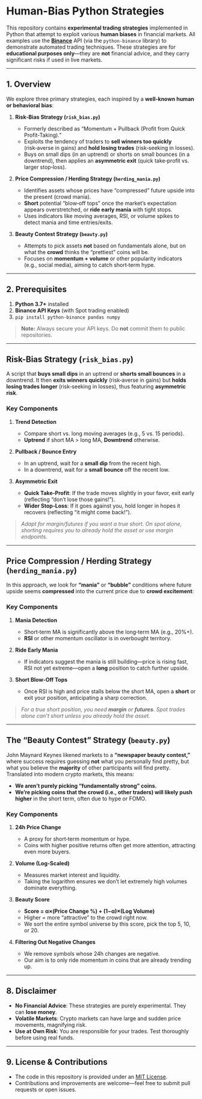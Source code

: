# Human-Bias Python Strategies

This repository contains **experimental trading strategies** implemented in Python that attempt to exploit various **human biases** in financial markets. All examples use the [**Binance**](https://www.binance.com/) API (via the `python-binance` library) to demonstrate automated trading techniques. These strategies are for **educational purposes only**—they are **not** financial advice, and they carry significant risks if used in live markets.

---

## 1. Overview

We explore three primary strategies, each inspired by a **well-known human or behavioral bias**:

1. **Risk‑Bias Strategy (`risk_bias.py`)**  
   - Formerly described as “Momentum + Pullback (Profit from Quick Profit-Taking).”  
   - Exploits the tendency of traders to **sell winners too quickly** (risk‑averse in gains) and **hold losing trades** (risk‑seeking in losses).  
   - Buys on small dips (in an uptrend) or shorts on small bounces (in a downtrend), then applies an **asymmetric exit** (quick take‑profit vs. larger stop‑loss).

2. **Price Compression / Herding Strategy (`herding_mania.py`)**  
   - Identifies assets whose prices have “compressed” future upside into the present (crowd mania).  
   - **Short** potential “blow‑off tops” once the market’s expectation appears overstretched, or **ride early mania** with tight stops.  
   - Uses indicators like moving averages, RSI, or volume spikes to detect mania and time entries/exits.

3. **Beauty Contest Strategy (`beauty.py`)**  
   - Attempts to pick assets **not** based on fundamentals alone, but on what the **crowd** thinks the “prettiest” coins will be.  
   - Focuses on **momentum + volume** or other popularity indicators (e.g., social media), aiming to catch short‑term hype.  

---

## 2. Prerequisites

1. **Python 3.7+** installed  
2. **Binance API Keys** (with Spot trading enabled)  
3. `pip install python-binance pandas numpy`

> **Note:** Always secure your API keys. Do **not** commit them to public repositories.

---

## Risk-Bias Strategy (`risk_bias.py`)

A script that **buys small dips** in an uptrend or **shorts small bounces** in a downtrend. It then **exits winners quickly** (risk‑averse in gains) but **holds losing trades longer** (risk‑seeking in losses), thus featuring **asymmetric risk**.

### Key Components

1. **Trend Detection**  
   - Compare short vs. long moving averages (e.g., 5 vs. 15 periods).  
   - **Uptrend** if short MA > long MA, **Downtrend** otherwise.

2. **Pullback / Bounce Entry**  
   - In an uptrend, wait for a **small dip** from the recent high.  
   - In a downtrend, wait for a **small bounce** off the recent low.

3. **Asymmetric Exit**  
   - **Quick Take‑Profit**: If the trade moves slightly in your favor, exit early (reflecting “don’t lose those gains!”).  
   - **Wider Stop‑Loss**: If it goes against you, hold longer in hopes it recovers (reflecting “it might come back!”).

> *Adapt for margin/futures if you want a true short. On spot alone, shorting requires you to already hold the asset or use margin endpoints.*

---

## Price Compression / Herding Strategy (`herding_mania.py`)

In this approach, we look for **“mania”** or **“bubble”** conditions where future upside seems **compressed** into the current price due to **crowd excitement**:

### Key Components

1. **Mania Detection**  
   - Short‑term MA is significantly above the long‑term MA (e.g., 20%+).  
   - **RSI** or other momentum oscillator is in overbought territory.

2. **Ride Early Mania**  
   - If indicators suggest the mania is still building—price is rising fast, RSI not yet extreme—open a **long** position to catch further upside.

3. **Short Blow‑Off Tops**  
   - Once RSI is high and price stalls below the short MA, open a **short** or exit your position, anticipating a sharp correction.

> *For a true short position, you need **margin** or **futures**. Spot trades alone can’t short unless you already hold the asset.*

---

## The “Beauty Contest” Strategy (`beauty.py`)

John Maynard Keynes likened markets to a **“newspaper beauty contest,”** where success requires guessing **not** what you personally find pretty, but what you believe the **majority** of other participants will find pretty. Translated into modern crypto markets, this means:

- **We aren’t purely picking “fundamentally strong” coins.**  
- **We’re picking coins that the crowd (i.e., other traders) will likely push higher** in the short term, often due to hype or FOMO.

### Key Components

1. **24h Price Change**  
   - A proxy for short‑term momentum or hype.  
   - Coins with higher positive returns often get more attention, attracting even more buyers.

2. **Volume (Log-Scaled)**  
   - Measures market interest and liquidity.  
   - Taking the logarithm ensures we don’t let extremely high volumes dominate everything.

3. **Beauty Score**  
   - **Score = α×(Price Change %) + (1−α)×(Log Volume)**  
   - Higher = more “attractive” to the crowd right now.  
   - We sort the entire symbol universe by this score, pick the top 5, 10, or 20.

4. **Filtering Out Negative Changes**  
   - We remove symbols whose 24h changes are negative.  
   - Our aim is to only ride momentum in coins that are already trending up.

---

## 8. Disclaimer

- **No Financial Advice**: These strategies are purely experimental. They can **lose money**.  
- **Volatile Markets**: Crypto markets can have large and sudden price movements, magnifying risk.  
- **Use at Own Risk**: You are responsible for your trades. Test thoroughly before using real funds.  

---

## 9. License & Contributions

- The code in this repository is provided under an [MIT License](https://opensource.org/licenses/MIT).  
- Contributions and improvements are welcome—feel free to submit pull requests or open issues.

